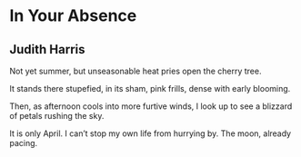 # In Your Absence
## Judith Harris
Not yet summer,
but unseasonable heat
pries open the cherry tree.

It stands there stupefied,
in its sham, pink frills,
dense with early blooming.

Then, as afternoon cools
into more furtive winds,
I look up to see
a blizzard of petals
rushing the sky.

It is only April.
I can’t stop my own life
from hurrying by.
The moon, already pacing.